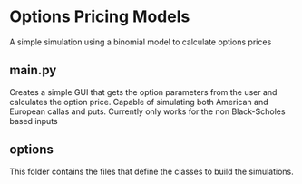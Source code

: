 # Options Pricing Models
A simple simulation using a binomial model to calculate options prices

## main.py
Creates a simple GUI that gets the option parameters from the user and calculates the option price. Capable of simulating both American and European callas and puts. Currently only works for the non Black-Scholes based inputs

## options 
This folder contains the files that define the classes to build the simulations. 

